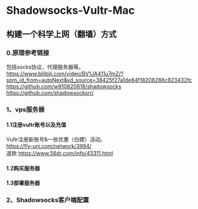 # Shadowsocks-Vultr-Mac
## 构建一个科学上网（翻墙）方式
### 0.原理参考链接
包括socks协议，代理服务器等。
<br>https://www.bilibili.com/video/BV1JA411u7mZ/?spm_id_from=autoNext&vd_source=38425f27a1de84f18208286c823432fc
https://github.com/w910820618/shadowsocks
https://github.com/shadowsocksrr/
### 1、vps服务器
#### 1.1注册vultr账号以及充值
Vultr注册新账号&一些优惠（白嫖）活动。
<br>https://fly-uni.com/network/3994/
<br>退款 https://www.56dr.com/info/43311.html
#### 1.2购买服务器

#### 1.3部署服务器

### 2、Shadowsocks客户端配置
